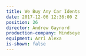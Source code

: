 ```yaml
---
title: We Buy Any Car Idents
date: 2017-12-06 12:36:00 Z
position: 26
director: Andrew Gaynord
production-company: Mindseye
equipment: Arri Alexa
is-shown: false
---
```


